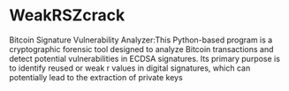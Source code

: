 # WeakRSZcrack
Bitcoin Signature Vulnerability Analyzer:This Python-based program is a cryptographic forensic tool designed to analyze Bitcoin transactions and detect potential vulnerabilities in ECDSA signatures. Its primary purpose is to identify reused or weak r values in digital signatures, which can potentially lead to the extraction of private keys   
